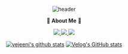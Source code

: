 <!--
**YEJIN-code/YEJIN-code** is a ✨ _special_ ✨ repository because its `README.md` (this file) appears on your GitHub profile.

Here are some ideas to get you started:

- 🔭 I’m currently working on ...
- 🌱 I’m currently learning ...
- 👯 I’m looking to collaborate on ...
- 🤔 I’m looking for help with ...
- 💬 Ask me about ...
- 📫 How to reach me: ...
- 😄 Pronouns: ...
- ⚡ Fun fact: ...
-->
<div align="center">
  
![header](https://capsule-render.vercel.app/api?type=cylinder&color=333333&height=150&section=header&text=YEJIN&fontColor=ffffff&fontSize=70&animation=fadeIn&fontAlignY=55)

💌 **About Me** 💌

<a href="https://www.instagram.com/ye_0____0_jin/"><img src="https://img.shields.io/badge/Instagram-E4405F?style=flat-square&logo=instagram&logoColor=white&link=https://www.instagram.com/ye_0____0_jin/"/>
<a href="https://www.instagram.com/yu_ice_monitoring_22/"><img src="https://img.shields.io/badge/ICE%20monitoring-1890FF?style=flat-square&logo=instagram&logoColor=white&link=www.instagram.com/yu_ice_monitoring_22/"/>
<a href="https://velog.io/@yejiiiin"><img src="https://img.shields.io/badge/velog-20C997?style=flat-square&logo=Vimeo&logoColor=white&link=https://velog.io/@yejiiiin"/></a>

  
  
  
[![yejeeni's github stats](https://github-readme-stats.vercel.app/api/top-langs/?username=yejeeni&show_icons=true&hide_border=true&title_color=004386&icon_color=004386&layout=compact)](https://github.com/yejeeni)
[![Velog's GitHub stats](https://velog-readme-stats.vercel.app/api?name=yejiiiin)](https://velog.io/@yejiiiin) 

</div>


